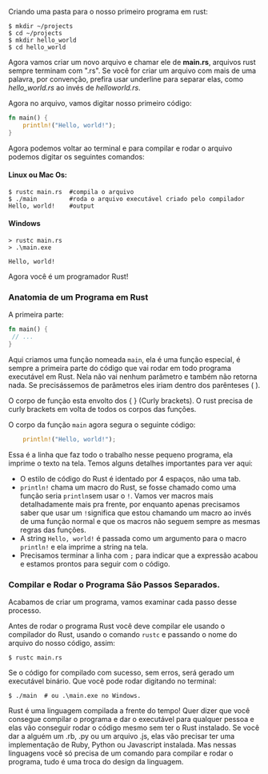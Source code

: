 
Criando uma pasta para o nosso primeiro programa em rust:

``` console
$ mkdir ~/projects
$ cd ~/projects
$ mkdir hello_world
$ cd hello_world 
```

Agora vamos criar um novo arquivo e chamar ele de **main.rs**, arquivos rust sempre terminam com ".rs". Se você for criar um arquivo com mais de uma palavra, por convenção, prefira usar underline para separar elas, como _hello_world.rs_ ao invés de _helloworld.rs_.

Agora no arquivo, vamos digitar nosso primeiro código:

```rust
fn main() {
    println!("Hello, world!");
}
```

Agora podemos voltar ao terminal e para compilar e rodar o arquivo podemos digitar os seguintes comandos:

#### Linux ou Mac Os:
```console
$ rustc main.rs  #compila o arquivo
$ ./main         #roda o arquivo executável criado pelo compilador
Hello, world!    #output
```

#### Windows
```console
> rustc main.rs 
> .\main.exe 

Hello, world!
```

Agora você é um programador Rust!

### Anatomia de um Programa em Rust

A primeira parte:

```rust
fn main() {
 // ...
}
```

Aqui criamos uma função nomeada ```main```, ela é uma função especial, é sempre a primeira parte do código que vai rodar em todo programa executável em Rust. Nela não vai nenhum parâmetro e também não retorna nada. Se precisássemos de parâmetros eles iriam dentro dos parênteses ( ).  

O corpo de função esta envolto dos { } (Curly brackets). O rust precisa de curly brackets em volta de todos os corpos das funções.

O corpo da função `main` agora segura o seguinte código:

```rust
    println!("Hello, world!");
```

Essa é a linha que faz todo o trabalho nesse pequeno programa, ela imprime o texto na tela.
Temos alguns detalhes importantes para ver aqui:

- O estilo de código do Rust é identado por 4 espaços, não uma tab.
- ```println!``` chama um macro do Rust, se fosse chamado como uma função seria ```println```sem usar o ```!```. Vamos ver macros mais detalhadamente mais pra frente, por enquanto apenas precisamos saber que usar um ```!```significa que estou chamando um macro ao invés de uma função normal e que os macros não seguem sempre as mesmas regras das funções.
- A string ```Hello, world!``` é passada como um argumento para o macro ```println!``` e ela imprime a string na tela.
- Precisamos terminar a linha com ```;``` para indicar que a expressão acabou e estamos prontos para seguir com o código. 

### Compilar e Rodar o Programa São Passos Separados.

Acabamos de criar um programa, vamos examinar cada passo desse processo.

Antes de rodar o programa Rust você deve compilar ele usando o compilador do Rust, usando o comando ```rustc``` e passando o nome do arquivo do nosso código, assim:

```console
$ rustc main.rs
```

Se o código for compilado com sucesso, sem erros, será gerado um executável binário. Que você pode rodar digitando no terminal:

```console
$ ./main  # ou .\main.exe no Windows.
```

Rust é uma linguagem compilada a frente do tempo! Quer dizer que você consegue compilar o programa e dar o executável para qualquer pessoa e elas vão conseguir rodar o código mesmo sem ter o Rust instalado. Se você dar a alguém um .rb, .py ou um arquivo .js, elas vão precisar ter uma implementação de Ruby, Python ou Javascript instalada.  Mas nessas linguagens você só precisa de um comando para compilar e rodar o programa, tudo é uma troca do design da linguagem.